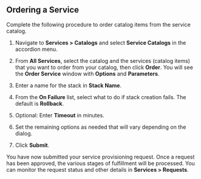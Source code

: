 ## Ordering a Service

Complete the following procedure to order catalog items from the service
catalog.

1.  Navigate to **Services > Catalogs** and select **Service
    Catalogs** in the accordion menu.

2.  From **All Services**, select the catalog and the services (catalog
    items) that you want to order from your catalog, then click
    **Order**. You will see the **Order Service** window with
    **Options** and **Parameters**.

3.  Enter a name for the stack in **Stack Name**.

4.  From the **On Failure** list, select what to do if stack creation
    fails. The default is **Rollback**.

5.  Optional: Enter **Timeout** in minutes.

6.  Set the remaining options as needed that will vary depending on the
    dialog.

7.  Click **Submit**.

You have now submitted your service provisioning request. Once a request
has been approved, the various stages of fulfillment will be processed.
You can monitor the request status and other details in
**Services > Requests**.
